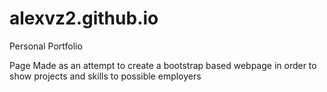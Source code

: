 # alexvz2.github.io
Personal Portfolio

Page Made as an attempt to create a bootstrap based webpage in order to show projects and skills to possible employers 
